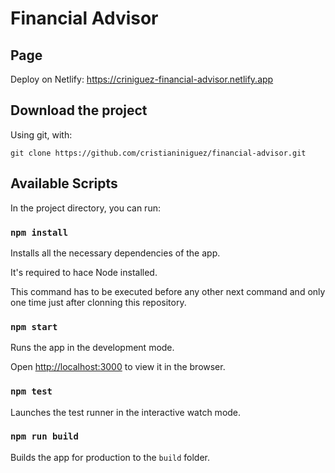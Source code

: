 # Financial Advisor

## Page

Deploy on Netlify: https://criniguez-financial-advisor.netlify.app

## Download the project

Using git, with:

```
git clone https://github.com/cristianiniguez/financial-advisor.git
```

## Available Scripts

In the project directory, you can run:

### `npm install`

Installs all the necessary dependencies of the app.

It's required to hace Node installed.

This command has to be executed before any other next command and only one time just after clonning this repository.

### `npm start`

Runs the app in the development mode.

Open [http://localhost:3000](http://localhost:3000) to view it in the browser.

### `npm test`

Launches the test runner in the interactive watch mode.

### `npm run build`

Builds the app for production to the `build` folder.
